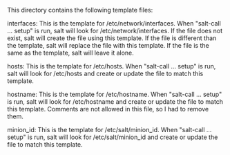This directory contains the following template files:

interfaces: This is the template for /etc/network/interfaces. When "salt-call ... setup" is run, salt will look for /etc/network/interfaces.
If the file does not exist, salt will create the file using this template. If the file is different than the template, salt will replace the file with this template.
If the file is the same as the template, salt will leave it alone.

hosts: This is the template for /etc/hosts. When "salt-call ... setup" is run, salt will look for /etc/hosts and create or update the file to match this template.

hostname: This is the template for /etc/hostname. When "salt-call ... setup" is run, salt will look for /etc/hostname and create or update the file to match this template.
Comments are not allowed in this file, so I had to remove them.

minion_id: This is the template for /etc/salt/minion_id. When "salt-call ... setup" is run, salt will look for /etc/salt/minion_id and create or update the file to match this template.